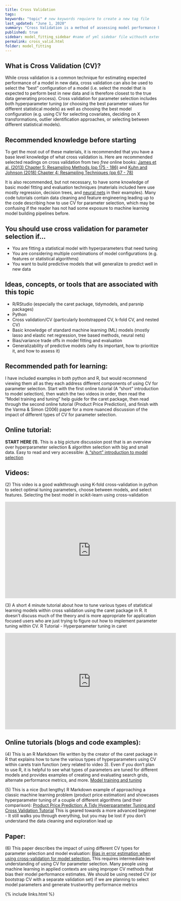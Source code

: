 ```yaml
---
title: Cross Validation
tags:
keywords: "topic" # new keywords requiere to create a new tag file
last_updated: "June 1, 2020"
summary: "Cross Validation is a method of assessing model performance by partioning data into multiple training and testing sets"
published: true
sidebar: model_fitting_sidebar #name of yml sidebar file withouth extension
permalink: cross_valid.html
folder: model_fitting
---
```


## What is Cross Validation (CV)?

While cross validation is a common technique for estimating expected performance of a model in new data, cross validation can also be used to select the “best” configuration of a model (i.e. select the model that is expected to perform best in new data and is therefore closest to the true data generating process). Cross validation for parameter selection includes both hyperparameter tuning (or choosing the best parameter values for different statistical models) as well as choosing the best model configuration (e.g. using CV for selecting covariates, deciding on X transformations, outlier identification approaches, or selecting between different statistical models).


## Recommended knowledge before starting

To get the most out of these materials, it is recommended that you have a base level knowledge of what cross validation is. Here are recommended selected readings on cross validation from two *free* online books: [James et al. (2013) Chapter 5: Resampling Methods (pp 175 - 186)](http://faculty.marshall.usc.edu/gareth-james/ISL/) and [Kuhn and Johnson (2018) Chapter 4: Resampling Techniques (pp 67 - 78)](https://vuquangnguyen2016.files.wordpress.com/2018/03/applied-predictive-modeling-max-kuhn-kjell-johnson_1518.pdf)

It is also recommended, but not necessary, to have some knowledge of basic model fitting and evaluation techniques (materials included here use mostly regression, decision trees, and [neural nets](neural_networks_landing_page) in their examples). Many code tutorials contain data cleaning and feature engineering leading up to the code describing how to use CV for parameter selection, which may be confusing if the reader has not had some exposure to machine learning model building pipelines before.

## You should use cross validation for parameter selection if…
- You are fitting a statistical model with hyperparameters that need tuning
- You are considering multiple combinations of model configurations (e.g.  features or statistical algorithms) 
- You want to build predictive models that will generalize to predict well in new data


## Ideas, concepts, or tools that are associated with this topic
- R/RStudio (especially the caret package, tidymodels, and parsnip packages)
- Python
- Cross validation/CV (particularly bootstrapped CV, k-fold CV, and nested CV)
- Basic knowledge of standard machine learning (ML) models (mostly lasso and elastic net regression, tree based methods, neural nets)
- Bias/variance trade offs in model fitting and evaluation
- Generalizability of predictive models (why its important, how to prioritize it, and how to assess it)


## Recommended path for learning:
I have included examples in both python and R, but would recommend viewing them all as they each address different components of using CV for parameter selection. Start with the first online tutorial  (A “short” introduction to model selection), then watch the two videos in order, then read the “Model training and tuning” help guide for the caret package,  then read through the second online tutorial (Product Price Prediction), and finish with the Varma & Simon (2006) paper for a more nuanced discussion of the impact of different types of CV for parameter selection.

## Online tutorial:
**START HERE (1).** This is a big picture discussion post that is an overview over hyperparameter selection & algorithm selection with big and small data. Easy to read and very accessible: [A “short” introduction to model selection](https://towardsdatascience.com/a-short-introduction-to-model-selection-bb1bb9c73376)

## Videos:
(2) This video is a good walkthrough using K-fold cross-validation in python to select optimal tuning parameters, choose between models, and select features. Selecting the best model in scikit-learn using cross-validation
<iframe width="560" height="315" src="https://www.youtube-nocookie.com/embed/6dbrR-WymjI" frameborder="0" allow="accelerometer; autoplay; clipboard-write; encrypted-media; gyroscope; picture-in-picture" allowfullscreen></iframe>

(3) A short 4 minute tutorial about how to tune various types of statistical learning models within cross validation using the caret package in R. It doesn't discuss much of the theory and is more appropriate for application focused users who are just trying to figure out how to implement parameter tuning within CV.
R Tutorial - Hyperparameter tuning in caret
<iframe width="560" height="315" src="https://www.youtube-nocookie.com/embed/xGZVxxvgzI4" frameborder="0" allow="accelerometer; autoplay; clipboard-write; encrypted-media; gyroscope; picture-in-picture" allowfullscreen></iframe>

## Online tutorials (blogs and code examples):
(4) This is an R Markdown file written by the creator of the caret package in R that explains how to tune the various types of hyperparameters using CV within carets train function (very related to video 3). Even if you don’t plan to use R, it is helpful to see what types of parameters are tuned for different models and provides examples of creating and evaluating search grids, alternate performance metrics, and more. [Model training and tuning](https://topepo.github.io/caret/model-training-and-tuning.html)

(5) This is a nice (but lengthy) R Markdown example of approaching a classic machine learning problem (product price estimation) and showcases hyperparameter tuning of a couple of different algorithms (and their comparison): [Product Price Prediction: A Tidy Hyperparameter Tuning and Cross Validation Tutorial](https://www.r-bloggers.com/2020/01/product-price-prediction-a-tidy-hyperparameter-tuning-and-cross-validation-tutorial/)
This is geared towards a more advanced beginner - It still walks you through everything, but you may be lost if you don't understand the data cleaning and exploration lead up

## Paper:
(6) This paper describes the impact of using different CV types for parameter selection and model evaluation: [Bias in error estimation when using cross-validation for model selection.](https://link.springer.com/article/10.1186/1471-2105-7-91)
This requires intermediate level understanding of using CV for parameter selection. Many people using machine learning in applied contexts are using improper CV methods that bias their model performance estimates. We should be using nested CV (or bootstrap CV with a separate validation set) if we are planning to select model parameters and generate trustworthy performance metrics


{% include links.html %}
